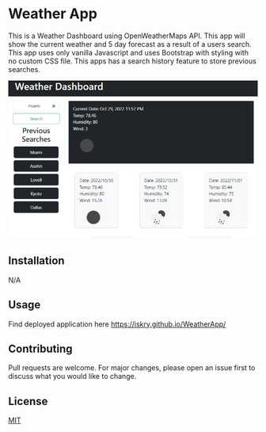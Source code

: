 # Weather App

This is a Weather Dashboard using OpenWeatherMaps API. This app will show the current weather and 5 day forecast as a result of a users search. This app uses only vanilla Javascript and uses Bootstrap with styling with no custom CSS file. This apps has a search history feature to store previous searches.


<img src="./assets/weatherdash.png" alt="Weather Dashboard" title="Weather Dashboard">


## Installation

N/A 

## Usage

Find deployed application here https://iskry.github.io/WeatherApp/ 

## Contributing
Pull requests are welcome. For major changes, please open an issue first to discuss what you would like to change.


## License
[MIT](https://choosealicense.com/licenses/mit/)